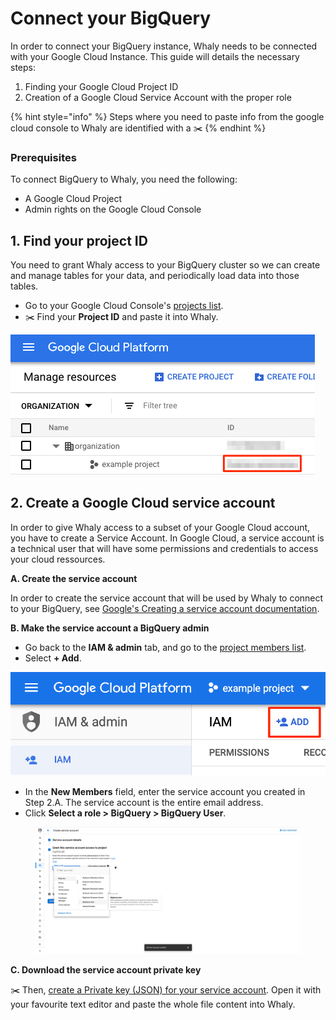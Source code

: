 # Connect your BigQuery

In order to connect your BigQuery instance, Whaly needs to be connected with your Google Cloud Instance. This guide will details the necessary steps:

1. Finding your Google Cloud Project ID
2. Creation of a Google Cloud Service Account with the proper role

{% hint style="info" %}
Steps where you need to paste info from the google cloud console to Whaly are identified with a :scissors:
{% endhint %}

### Prerequisites <a href="#prerequisites" id="prerequisites"></a>

To connect BigQuery to Whaly, you need the following:

* A Google Cloud Project
* Admin rights on the Google Cloud Console

## 1. Find your project ID

You need to grant Whaly access to your BigQuery cluster so we can create and manage tables for your data, and periodically load data into those tables.

* Go to your Google Cloud Console's [projects list](https://console.cloud.google.com/cloud-resource-manager?pli=1).
* :scissors: Find your **Project ID** and paste it into Whaly.

![](<../../.gitbook/assets/image (228).png>)

## 2. Create a Google Cloud service account

In order to give Whaly access to a subset of your Google Cloud account, you have to create a Service Account. In Google Cloud, a service account is a technical user that will have some permissions and credentials to access your cloud ressources.

**A. Create the service account**

In order to create the service account that will be used by Whaly to connect to your BigQuery, see [Google's Creating a service account documentation](https://cloud.google.com/iam/docs/creating-managing-service-accounts#creating).

**B. Make the service account a BigQuery admin**

* Go back to the **IAM & admin** tab, and go to the [project members list](https://console.cloud.google.com/iam-admin/iam/project).
* Select **+ Add**.

![](<../../.gitbook/assets/image (229).png>)

* In the **New Members** field, enter the service account you created in Step 2.A. The service account is the entire email address.
* Click **Select a role > BigQuery > BigQuery User**.

<figure><img src="../../.gitbook/assets/image (11) (1).png" alt=""><figcaption></figcaption></figure>

**C. Download the service account private key**

:scissors: Then, [create a Private key (JSON) for your service account](https://cloud.google.com/iam/docs/creating-managing-service-account-keys). Open it with your favourite text editor and paste the whole file content into Whaly.
